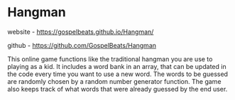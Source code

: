 # Hangman

website - https://gospelbeats.github.io/Hangman/

github - https://github.com/GospelBeats/Hangman

This online game functions like the traditional hangman you are use to playing as a kid. It includes a word bank in an array, that can be updated in the code every time you want to use a new word. The words to be guessed are randomly chosen by a random number generator function. The game also keeps track of what words that were already guessed by the end user.
